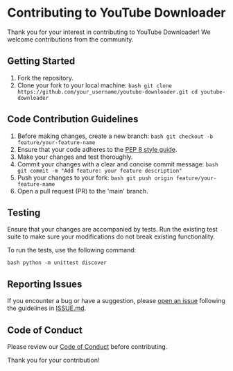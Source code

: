 # Contributing to YouTube Downloader

Thank you for your interest in contributing to YouTube Downloader! We welcome contributions from the community.

## Getting Started

1. Fork the repository.
2. Clone your fork to your local machine:
   `` bash
   git clone https://github.com/your_username/youtube-downloader.git
   cd youtube-downloader
   ``

## Code Contribution Guidelines

1. Before making changes, create a new branch:
   `` bash
   git checkout -b feature/your-feature-name
   ``
2. Ensure that your code adheres to the [PEP 8 style guide](https://pep8.org/).
3. Make your changes and test thoroughly.
4. Commit your changes with a clear and concise commit message:
   `` bash
   git commit -m "Add feature: your feature description"
   ``
5. Push your changes to your fork:
   `` bash
   git push origin feature/your-feature-name
   ``
6. Open a pull request (PR) to the 'main' branch.

## Testing

Ensure that your changes are accompanied by tests. Run the existing test suite to make sure your modifications do not break existing functionality.

To run the tests, use the following command:

`` bash
python -m unittest discover
``

## Reporting Issues

If you encounter a bug or have a suggestion, please [open an issue](ISSUE.md) following the guidelines in [ISSUE.md](ISSUE.md).

## Code of Conduct

Please review our [Code of Conduct]() before contributing.

Thank you for your contribution!
